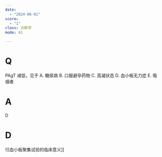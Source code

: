 ```yaml
---
date:
  - "2024-06-01"
score:
  - "1"
class: 诊断学
mode: A1

---
```



# Q
PAgT 减低，见于
A. 糖尿病 
B. 口服避孕药物 
C. 高凝状态
D. 血小板无力症 
E. 吸烟者

# A

D


# D
![[血小板聚集试验的临床意义]]